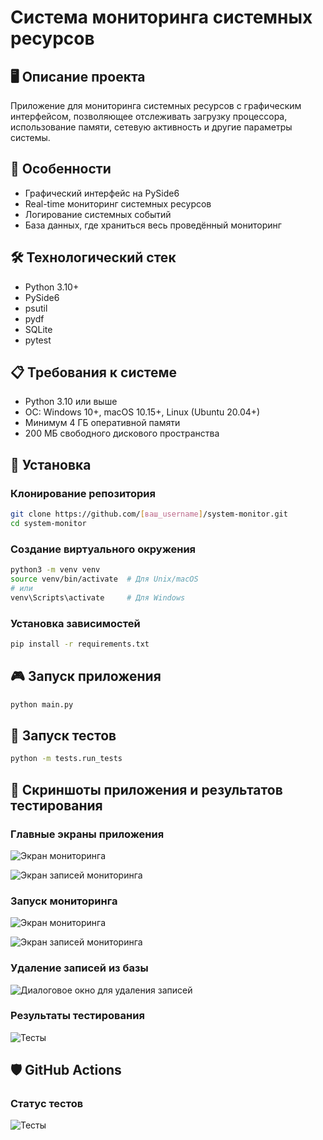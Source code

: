 # Система мониторинга системных ресурсов

## 🖥️ Описание проекта

Приложение для мониторинга системных ресурсов с графическим интерфейсом, позволяющее отслеживать загрузку процессора, использование памяти, сетевую активность и другие параметры системы.

## 🌟 Особенности

- Графический интерфейс на PySide6
- Real-time мониторинг системных ресурсов
- Логирование системных событий
- База данных, где храниться весь проведённый мониторинг

## 🛠️ Технологический стек

- Python 3.10+
- PySide6
- psutil
- pydf
- SQLite
- pytest

## 📋 Требования к системе

- Python 3.10 или выше
- ОС: Windows 10+, macOS 10.15+, Linux (Ubuntu 20.04+)
- Минимум 4 ГБ оперативной памяти
- 200 МБ свободного дискового пространства

## 🚀 Установка

### Клонирование репозитория

```bash
git clone https://github.com/[ваш_username]/system-monitor.git
cd system-monitor
```

### Создание виртуального окружения

```bash
python3 -m venv venv
source venv/bin/activate  # Для Unix/macOS
# или
venv\Scripts\activate     # Для Windows
```

### Установка зависимостей

```bash
pip install -r requirements.txt
```

## 🎮 Запуск приложения

```bash
python main.py
```

## 🧪 Запуск тестов

```bash
python -m tests.run_tests
```

## 📸 Скриншоты приложения и результатов тестирования

### Главные экраны приложения
![Экран мониторинга](images/monitoring_page.png)

![Экран записей мониторинга](images/monitoring_records_page.png)

### Запуск мониторинга
![Экран мониторинга](images/start_of_monitoring.png)

![Экран записей мониторинга](images/monitoring_data_display.png)

### Удаление записей из базы
![Диалоговое окно для удаления записей](images/removing_records_from_database.png)

### Результаты тестирования 
![Тесты](images/test_results.png)

## 🛡️ GitHub Actions

### Статус тестов
![Тесты]()